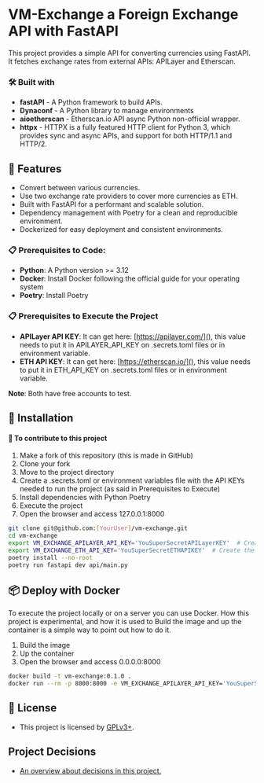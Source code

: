 # VM-Exchange a Foreign Exchange API with FastAPI

This project provides a simple API for converting currencies using FastAPI.
It fetches exchange rates from external APIs: APILayer and Etherscan.

### 🛠️ Built with
- **fastAPI** - A Python framework to build APIs.
- **Dynaconf** - A Python library to manage environments
- **aioetherscan** - Etherscan.io API async Python non-official wrapper. 
- **httpx** - HTTPX is a fully featured HTTP client for Python 3, which provides sync and async APIs, and support for both HTTP/1.1 and HTTP/2.

## 🚀 Features
- Convert between various currencies.
- Use two exchange rate providers to cover more currencies as ETH.
- Built with FastAPI for a performant and scalable solution.
- Dependency management with Poetry for a clean and reproducible environment.
- Dockerized for easy deployment and consistent environments.

### 📋 Prerequisites to Code:
- **Python**: A Python version >= 3.12
- **Docker**: Install Docker following the official guide for your operating system
- **Poetry**: Install Poetry

### 📋 Prerequisites to Execute the Project
- **APILayer API KEY**: It can get here: [https://apilayer.com/](), this value needs to put it in APILAYER_API_KEY on .secrets.toml files or in environment variable.
- **ETH API KEY**: It can get here: [https://etherscan.io/](), this value needs to put it in ETH_API_KEY on .secrets.toml files or in environment variable.

**Note**: Both have free accounts to test.

## 🔧 Installation
#### 🔩 To contribute to this project
1. Make a fork of this repository (this is made in GitHub)
1. Clone your fork 
1. Move to the project directory
1. Create a .secrets.toml or environment variables file with the API KEYs needed to run the project (as said in Prerequisites to Execute)
1. Install dependencies with Python Poetry
1. Execute the project 
1. Open the browser and access 127.0.0.1:8000 

```bash
git clone git@github.com:[YourUser]/vm-exchange.git
cd vm-exchange
export VM_EXCHANGE_APILAYER_API_KEY='YouSuperSecretAPILayerKEY'  # Create the envvar of APILayer API Key
export VM_EXCHANGE_ETH_API_KEY='YouSuperSecretETHAPIKEY'  # Create the envvar of ETH API Key
poetry install --no-root
poetry run fastapi dev api/main.py
```

## 📦 Deploy with Docker 
To execute the project locally or on a server you can use Docker. 
How this project is experimental, and how it is used to Build the image and up the container is a simple way to point 
out how to do it.
1. Build the image
2. Up the container
3. Open the browser and access 0.0.0.0:8000

```bash
docker build -t vm-exchange:0.1.0 .
docker run --rm -p 8000:8000 -e VM_EXCHANGE_APILAYER_API_KEY='YouSuperSecretAPILayerKEY' -e VM_EXCHANGE_ETH_API_KEY='YouSuperSecretETHAPIKEY' vm-exchange:0.1.0
```

## 📄 License
- This project is licensed by [GPLv3+](https://github.com/Riverfount/vm-exchange#GPL-3.0-1-ov-file).

## Project Decisions
- [An overview about decisions in this project.](ProjectDecisions.md)
